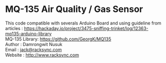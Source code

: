 # MQ-135 Air Quality / Gas Sensor

This code compatible with severals Arduino Board and using guideline from articles : https://hackaday.io/project/3475-sniffing-trinket/log/12363-mq135-arduino-library<br/>
MQ-135 Library: https://github.com/GeorgK/MQ135<br/>
Author : Damrongwit Nusuk<br/>
Email : jack@racksync.com<br/>
Website : http://www.racksync.com<br/>
